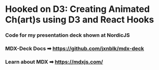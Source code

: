 # Hooked on D3: Creating Animated Ch(art)s using D3 and React Hooks

### Code for my presentation deck shown at NordicJS

### MDX-Deck Docs ➡ https://github.com/jxnblk/mdx-deck

### Learn about MDX ➡ https://mdxjs.com/
